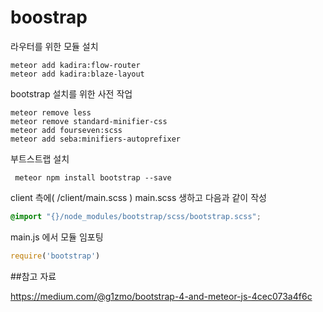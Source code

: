boostrap
========

라우터를 위한 모듈 설치 
```shell 
meteor add kadira:flow-router
meteor add kadira:blaze-layout

``` 

bootstrap 설치를 위한 사전 작업
```shell 
meteor remove less
meteor remove standard-minifier-css
meteor add fourseven:scss
meteor add seba:minifiers-autoprefixer
```

부트스트랩 설치 
```
 meteor npm install bootstrap --save
```

client 측에( /client/main.scss ) main.scss 생하고 다음과 같이 작성

```scss
@import "{}/node_modules/bootstrap/scss/bootstrap.scss";

```

main.js 에서 모듈 임포팅  
```js
require('bootstrap')
```

##참고 자료 

https://medium.com/@g1zmo/bootstrap-4-and-meteor-js-4cec073a4f6c


